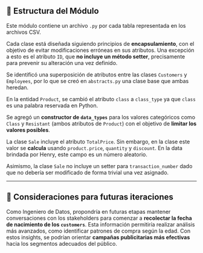 ## 📁 Estructura del Módulo

Este módulo contiene un archivo `.py` por cada tabla representada en los archivos CSV.

Cada clase está diseñada siguiendo principios de **encapsulamiento**, con el objetivo de evitar modificaciones erróneas en sus atributos. Una excepción a esto es el atributo `ID`, que **no incluye un método setter**, precisamente para prevenir su alteración una vez definido.

Se identificó una superposición de atributos entre las clases `Customers` y `Employees`, por lo que se creó en `abstracts.py` una clase base que ambas heredan.

En la entidad `Product`, se cambió el atributo `class` a `class_type` ya que `class` es una palabra reservada en Python.

Se agregó un **constructor de `data_types`** para los valores categóricos como `Class` y `Resistant` (ambos atributos de `Product`) con el objetivo de **limitar los valores posibles**.

La clase `Sale` incluye el atributo `TotalPrice`. Sin embargo, en la clase este valor se **calcula** usando `product.price`, `quantity` y `discount`. En la data brindada por Henry, este campo es un número aleatorio.

Asimismo, la clase `Sale` no incluye un setter para `transaction_number` dado que no debería ser modificado de forma trivial una vez asignado.

---

## 🧠 Consideraciones para futuras iteraciones

Como Ingeniero de Datos, propondría en futuras etapas mantener conversaciones con los stakeholders para comenzar a **recolectar la fecha de nacimiento de los `customers`**. Esta información permitiría realizar análisis más avanzados, como identificar patrones de compra según la edad. Con estos insights, se podrían orientar **campañas publicitarias más efectivas** hacia los segmentos adecuados del público.
